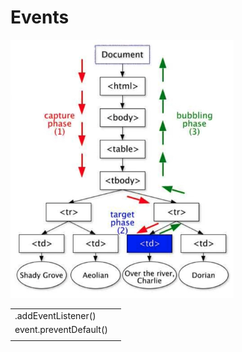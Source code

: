 # Events



![](.gitbook/assets/screen-shot-2019-12-23-at-1.34.23-pm.png)

|  |  |
| :--- | :--- |
| .addEventListener\(\) |  |
| event.preventDefault\(\) |  |
|  |  |

